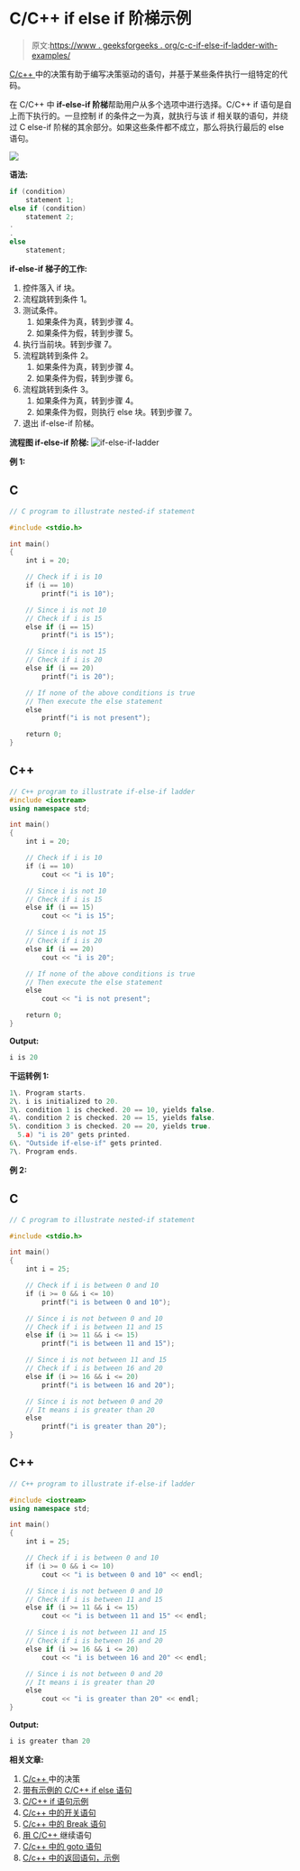 # C/C++ if else if 阶梯示例

> 原文:[https://www . geeksforgeeks . org/c-c-if-else-if-ladder-with-examples/](https://www.geeksforgeeks.org/c-c-if-else-if-ladder-with-examples/)

[C/c++ ](https://www.geeksforgeeks.org/decision-making-c-c-else-nested-else/)中的决策有助于编写决策驱动的语句，并基于某些条件执行一组特定的代码。

在 C/C++ 中 **if-else-if 阶梯**帮助用户从多个选项中进行选择。C/C++ if 语句是自上而下执行的。一旦控制 if 的条件之一为真，就执行与该 if 相关联的语句，并绕过 C else-if 阶梯的其余部分。如果这些条件都不成立，那么将执行最后的 else 语句。

[![](img/b8014de160f0bde6a8f4bfa678a2ef6b.png)](https://media.geeksforgeeks.org/wp-content/uploads/20191114112014/If-else-if-ladder-GeeksforGeeks-1.jpg)

**语法:**

```cpp
if (condition)
    statement 1;
else if (condition)
    statement 2;
.
.
else
    statement;
```

**if-else-if 梯子的工作:**

1.  控件落入 if 块。
2.  流程跳转到条件 1。
3.  测试条件。
    1.  如果条件为真，转到步骤 4。
    2.  如果条件为假，转到步骤 5。
4.  执行当前块。转到步骤 7。
5.  流程跳转到条件 2。
    1.  如果条件为真，转到步骤 4。
    2.  如果条件为假，转到步骤 6。
6.  流程跳转到条件 3。
    1.  如果条件为真，转到步骤 4。
    2.  如果条件为假，则执行 else 块。转到步骤 7。
7.  退出 if-else-if 阶梯。

**流程图 if-else-if 阶梯:**
![if-else-if-ladder](img/c99b858d569d1a30e42c0b210358362f.png)

**例 1:**

## C

```cpp
// C program to illustrate nested-if statement

#include <stdio.h>

int main()
{
    int i = 20;

    // Check if i is 10
    if (i == 10)
        printf("i is 10");

    // Since i is not 10
    // Check if i is 15
    else if (i == 15)
        printf("i is 15");

    // Since i is not 15
    // Check if i is 20
    else if (i == 20)
        printf("i is 20");

    // If none of the above conditions is true
    // Then execute the else statement
    else
        printf("i is not present");

    return 0;
}
```

## C++

```cpp
// C++ program to illustrate if-else-if ladder
#include <iostream>
using namespace std;

int main()
{
    int i = 20;

    // Check if i is 10
    if (i == 10)
        cout << "i is 10";

    // Since i is not 10
    // Check if i is 15
    else if (i == 15)
        cout << "i is 15";

    // Since i is not 15
    // Check if i is 20
    else if (i == 20)
        cout << "i is 20";

    // If none of the above conditions is true
    // Then execute the else statement
    else
        cout << "i is not present";

    return 0;
}
```

**Output:**

```cpp
i is 20

```

**干运转例 1:**

```cpp
1\. Program starts.
2\. i is initialized to 20.
3\. condition 1 is checked. 20 == 10, yields false.
4\. condition 2 is checked. 20 == 15, yields false.
5\. condition 3 is checked. 20 == 20, yields true.
  5.a) "i is 20" gets printed.
6\. "Outside if-else-if" gets printed.
7\. Program ends.
```

**例 2:**

## C

```cpp
// C program to illustrate nested-if statement

#include <stdio.h>

int main()
{
    int i = 25;

    // Check if i is between 0 and 10
    if (i >= 0 && i <= 10)
        printf("i is between 0 and 10");

    // Since i is not between 0 and 10
    // Check if i is between 11 and 15
    else if (i >= 11 && i <= 15)
        printf("i is between 11 and 15");

    // Since i is not between 11 and 15
    // Check if i is between 16 and 20
    else if (i >= 16 && i <= 20)
        printf("i is between 16 and 20");

    // Since i is not between 0 and 20
    // It means i is greater than 20
    else
        printf("i is greater than 20");
}
```

## C++

```cpp
// C++ program to illustrate if-else-if ladder

#include <iostream>
using namespace std;

int main()
{
    int i = 25;

    // Check if i is between 0 and 10
    if (i >= 0 && i <= 10)
        cout << "i is between 0 and 10" << endl;

    // Since i is not between 0 and 10
    // Check if i is between 11 and 15
    else if (i >= 11 && i <= 15)
        cout << "i is between 11 and 15" << endl;

    // Since i is not between 11 and 15
    // Check if i is between 16 and 20
    else if (i >= 16 && i <= 20)
        cout << "i is between 16 and 20" << endl;

    // Since i is not between 0 and 20
    // It means i is greater than 20
    else
        cout << "i is greater than 20" << endl;
}
```

**Output:**

```cpp
i is greater than 20

```

**相关文章:**

1.  [C/c++ ](https://www.geeksforgeeks.org/decision-making-c-c-else-nested-else/)中的决策
2.  [带有示例的 C/C++ if else 语句](https://www.geeksforgeeks.org/c-c-if-else-statement-with-examples/)
3.  [C/C++ if 语句示例](https://www.geeksforgeeks.org/c-c-if-statement-with-examples/) 
4.  [C/c++ 中的开关语句](https://www.geeksforgeeks.org/switch-statement-cc/)
5.  [C/c++ 中的 Break 语句](https://www.geeksforgeeks.org/break-statement-cc/)
6.  [用 C/C++ ](https://www.geeksforgeeks.org/continue-statement-cpp/) 继续语句
7.  [C/c++ 中的 goto 语句](https://www.geeksforgeeks.org/goto-statement-in-c-cpp/)
8.  [C/c++ 中的返回语句，示例](https://www.geeksforgeeks.org/return-statement-in-c-cpp-with-examples/)